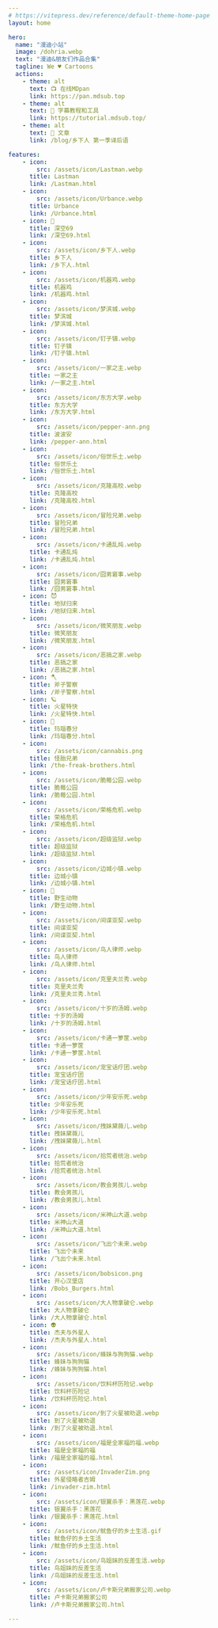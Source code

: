 ```yaml
---
# https://vitepress.dev/reference/default-theme-home-page
layout: home

hero:
  name: "漫迪小站"
  image: /dohria.webp
  text: "漫迪&朋友们作品合集"
  tagline: We ♥️ Cartoons
  actions:
    - theme: alt
      text: 📺 在线MDpan
      link: https://pan.mdsub.top
    - theme: alt
      text: 🧰 字幕教程和工具
      link: https://tutorial.mdsub.top/
    - theme: alt
      text: 📒 文章
      link: /blog/乡下人 第一季译后语

features:
    - icon: 
        src: /assets/icon/Lastman.webp
      title: Lastman
      link: /Lastman.html
    - icon: 
        src: /assets/icon/Urbance.webp
      title: Urbance
      link: /Urbance.html
    - icon: 🐨
      title: 深空69
      link: /深空69.html
    - icon: 
        src: /assets/icon/乡下人.webp
      title: 乡下人
      link: /乡下人.html
    - icon: 
        src: /assets/icon/机器鸡.webp
      title: 机器鸡
      link: /机器鸡.html
    - icon: 
        src: /assets/icon/梦滨城.webp
      title: 梦滨城
      link: /梦滨城.html
    - icon: 
        src: /assets/icon/钉子镇.webp
      title: 钉子镇
      link: /钉子镇.html
    - icon: 
        src: /assets/icon/一家之主.webp
      title: 一家之主
      link: /一家之主.html
    - icon: 
        src: /assets/icon/东方大学.webp
      title: 东方大学
      link: /东方大学.html
    - icon: 
        src: /assets/icon/pepper-ann.png
      title: 波波安
      link: /pepper-ann.html
    - icon: 
        src: /assets/icon/俗世乐土.webp
      title: 俗世乐土
      link: /俗世乐土.html
    - icon: 
        src: /assets/icon/克隆高校.webp
      title: 克隆高校
      link: /克隆高校.html
    - icon: 
        src: /assets/icon/冒险兄弟.webp
      title: 冒险兄弟
      link: /冒险兄弟.html
    - icon: 
        src: /assets/icon/卡通乱炖.webp
      title: 卡通乱炖
      link: /卡通乱炖.html
    - icon: 
        src: /assets/icon/囧男窘事.webp
      title: 囧男窘事
      link: /囧男窘事.html
    - icon: 😈
      title: 地狱归来
      link: /地狱归来.html
    - icon: 
        src: /assets/icon/微笑朋友.webp
      title: 微笑朋友
      link: /微笑朋友.html
    - icon: 
        src: /assets/icon/恶搞之家.webp
      title: 恶搞之家
      link: /恶搞之家.html
    - icon: 🪓
      title: 斧子警察
      link: /斧子警察.html
    - icon: 🪐
      title: 火星特快
      link: /火星特快.html
    - icon: 💎
      title: 玛瑙春分
      link: /玛瑙春分.html
    - icon: 
        src: /assets/icon/cannabis.png
      title: 怪胎兄弟
      link: /the-freak-brothers.html
    - icon: 
        src: /assets/icon/脆莓公园.webp
      title: 脆莓公园
      link: /脆莓公园.html
    - icon: 
        src: /assets/icon/荣格危机.webp
      title: 荣格危机
      link: /荣格危机.html
    - icon: 
        src: /assets/icon/超级监狱.webp
      title: 超级监狱
      link: /超级监狱.html
    - icon: 
        src: /assets/icon/边城小镇.webp
      title: 边城小镇
      link: /边城小镇.html
    - icon: 🐬
      title: 野生动物
      link: /野生动物.html
    - icon: 
        src: /assets/icon/间谍亚契.webp
      title: 间谍亚契
      link: /间谍亚契.html
    - icon: 
        src: /assets/icon/鸟人律师.webp
      title: 鸟人律师
      link: /鸟人律师.html
    - icon: 
        src: /assets/icon/克里夫兰秀.webp
      title: 克里夫兰秀
      link: /克里夫兰秀.html
    - icon: 
        src: /assets/icon/十岁的汤姆.webp
      title: 十岁的汤姆
      link: /十岁的汤姆.html
    - icon: 
        src: /assets/icon/卡通一箩筐.webp
      title: 卡通一箩筐
      link: /卡通一箩筐.html
    - icon: 
        src: /assets/icon/宠宝话疗团.webp
      title: 宠宝话疗团
      link: /宠宝话疗团.html
    - icon: 
        src: /assets/icon/少年安乐死.webp
      title: 少年安乐死
      link: /少年安乐死.html
    - icon: 
        src: /assets/icon/拽妹黛薇儿.webp
      title: 拽妹黛薇儿
      link: /拽妹黛薇儿.html
    - icon: 
        src: /assets/icon/拾荒者统治.webp
      title: 拾荒者统治
      link: /拾荒者统治.html
    - icon: 
        src: /assets/icon/教会男孩儿.webp
      title: 教会男孩儿
      link: /教会男孩儿.html
    - icon: 
        src: /assets/icon/米神山大道.webp
      title: 米神山大道
      link: /米神山大道.html
    - icon: 
        src: /assets/icon/飞出个未来.webp
      title: 飞出个未来
      link: /飞出个未来.html
    - icon: 
        src: /assets/icon/bobsicon.png
      title: 开心汉堡店
      link: /Bobs_Burgers.html
    - icon: 
        src: /assets/icon/大人物拿破仑.webp
      title: 大人物拿破仑
      link: /大人物拿破仑.html
    - icon: 👽
      title: 杰夫与外星人
      link: /杰夫与外星人.html
    - icon: 
        src: /assets/icon/蜂妹与狗狗猫.webp
      title: 蜂妹与狗狗猫
      link: /蜂妹与狗狗猫.html
    - icon: 
        src: /assets/icon/饮料杯历险记.webp
      title: 饮料杯历险记
      link: /饮料杯历险记.html
    - icon: 
        src: /assets/icon/到了火星被劝退.webp
      title: 到了火星被劝退
      link: /到了火星被劝退.html
    - icon: 
        src: /assets/icon/福是全家福的福.webp
      title: 福是全家福的福
      link: /福是全家福的福.html
    - icon: 
        src: /assets/icon/InvaderZim.png
      title: 外星侵略者吉姆
      link: /invader-zim.html
    - icon: 
        src: /assets/icon/银翼杀手：黑莲花.webp
      title: 银翼杀手：黑莲花
      link: /银翼杀手：黑莲花.html
    - icon: 
        src: /assets/icon/鱿鱼仔的乡土生活.gif
      title: 鱿鱼仔的乡土生活
      link: /鱿鱼仔的乡土生活.html
    - icon: 
        src: /assets/icon/鸟姐妹的反差生活.webp
      title: 鸟姐妹的反差生活
      link: /鸟姐妹的反差生活.html
    - icon: 
        src: /assets/icon/卢卡斯兄弟搬家公司.webp
      title: 卢卡斯兄弟搬家公司
      link: /卢卡斯兄弟搬家公司.html

---
```


<style>
:root {
  --vp-home-hero-name-color: transparent;
  --vp-home-hero-name-background: -webkit-linear-gradient(120deg, #5d34fe 30%, #41d1ff);

  --vp-home-hero-image-background-image: linear-gradient(-45deg, #1d34fe 50%, #47caff 50%);
  --vp-home-hero-image-filter: blur(44px);
}

@media (min-width: 640px) {
  :root {
    --vp-home-hero-image-filter: blur(56px);
  }
}

@media (min-width: 960px) {
  :root {
    --vp-home-hero-image-filter: blur(68px);
  }
}
</style>
